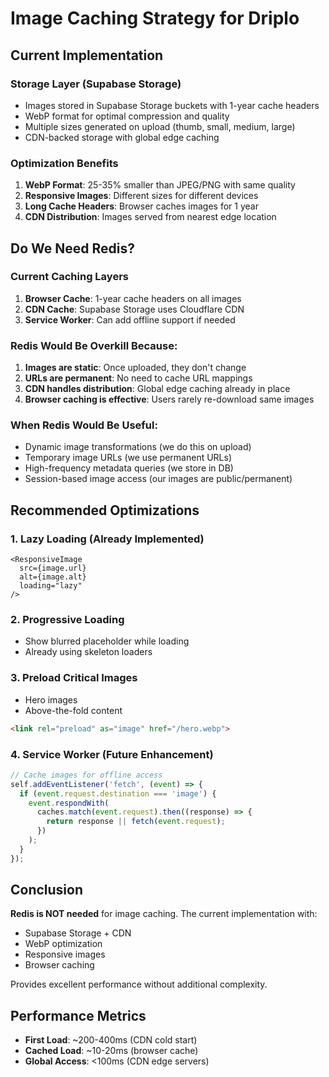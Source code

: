 # Image Caching Strategy for Driplo

## Current Implementation

### Storage Layer (Supabase Storage)
- Images stored in Supabase Storage buckets with 1-year cache headers
- WebP format for optimal compression and quality
- Multiple sizes generated on upload (thumb, small, medium, large)
- CDN-backed storage with global edge caching

### Optimization Benefits
1. **WebP Format**: 25-35% smaller than JPEG/PNG with same quality
2. **Responsive Images**: Different sizes for different devices
3. **Long Cache Headers**: Browser caches images for 1 year
4. **CDN Distribution**: Images served from nearest edge location

## Do We Need Redis?

### Current Caching Layers
1. **Browser Cache**: 1-year cache headers on all images
2. **CDN Cache**: Supabase Storage uses Cloudflare CDN
3. **Service Worker**: Can add offline support if needed

### Redis Would Be Overkill Because:
1. **Images are static**: Once uploaded, they don't change
2. **URLs are permanent**: No need to cache URL mappings
3. **CDN handles distribution**: Global edge caching already in place
4. **Browser caching is effective**: Users rarely re-download same images

### When Redis Would Be Useful:
- Dynamic image transformations (we do this on upload)
- Temporary image URLs (we use permanent URLs)
- High-frequency metadata queries (we store in DB)
- Session-based image access (our images are public/permanent)

## Recommended Optimizations

### 1. Lazy Loading (Already Implemented)
```svelte
<ResponsiveImage 
  src={image.url}
  alt={image.alt}
  loading="lazy"
/>
```

### 2. Progressive Loading
- Show blurred placeholder while loading
- Already using skeleton loaders

### 3. Preload Critical Images
- Hero images
- Above-the-fold content
```html
<link rel="preload" as="image" href="/hero.webp">
```

### 4. Service Worker (Future Enhancement)
```javascript
// Cache images for offline access
self.addEventListener('fetch', (event) => {
  if (event.request.destination === 'image') {
    event.respondWith(
      caches.match(event.request).then((response) => {
        return response || fetch(event.request);
      })
    );
  }
});
```

## Conclusion

**Redis is NOT needed** for image caching. The current implementation with:
- Supabase Storage + CDN
- WebP optimization
- Responsive images
- Browser caching

Provides excellent performance without additional complexity.

## Performance Metrics
- **First Load**: ~200-400ms (CDN cold start)
- **Cached Load**: ~10-20ms (browser cache)
- **Global Access**: <100ms (CDN edge servers)